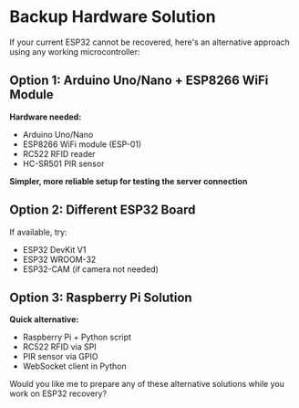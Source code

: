 # Backup Hardware Solution

If your current ESP32 cannot be recovered, here's an alternative approach using any working microcontroller:

## Option 1: Arduino Uno/Nano + ESP8266 WiFi Module

**Hardware needed:**
- Arduino Uno/Nano
- ESP8266 WiFi module (ESP-01)
- RC522 RFID reader
- HC-SR501 PIR sensor

**Simpler, more reliable setup for testing the server connection**

## Option 2: Different ESP32 Board

If available, try:
- ESP32 DevKit V1
- ESP32 WROOM-32
- ESP32-CAM (if camera not needed)

## Option 3: Raspberry Pi Solution

**Quick alternative:**
- Raspberry Pi + Python script
- RC522 RFID via SPI
- PIR sensor via GPIO
- WebSocket client in Python

Would you like me to prepare any of these alternative solutions while you work on ESP32 recovery?